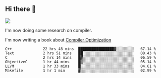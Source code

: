 


<!--
**liusy58/liusy58** is a ✨ _special_ ✨ repository because its `README.md` (this file) appears on your GitHub profile.

Here are some ideas to get you started:

- 🔭 I’m currently working on ...
- 🌱 I’m currently learning ...
- 👯 I’m looking to collaborate on ...
- 🤔 I’m looking for help with ...
- 💬 Ask me about ...
- 📫 How to reach me: ...
- 😄 Pronouns: ...
- ⚡ Fun fact: ...
-->
<!--
![](https://komarev.com/ghpvc/?username=liusy58&color=brightgreen&label=PROFILE+VIEWS)




- 🔭 I’m currently working on my .
- 📫 How to reach me:plz contact me by [email](liusy58@,ail2.sysu.edu.cn) or WeChat(LIUSIYU_58)
- 🏫 I'm an undergraduate in Sun-Yat-sen University majoring in the computer science. Expected to graduate in Spring 2021.
- 👯 I'm now interested in System such as OS, Compiler and Database. 
- 🤔 I’m looking for help with Database System.
-->

## Hi there 👋
![](https://komarev.com/ghpvc/?username=liusy58&color=brightgreen&label=PROFILE+VIEWS)



I'm now doing some research on compiler.

I'm now writing a book about [Compiler Optimization](https://github.com/liusy58/CompilerNotes/blob/master/main.pdf)


 <!--START_SECTION:waka-->

```text
C++              22 hrs 48 mins  ████████████████▓░░░░░░░░   67.14 %
Text             2 hrs 51 mins   ██░░░░░░░░░░░░░░░░░░░░░░░   08.43 %
C                2 hrs 14 mins   █▓░░░░░░░░░░░░░░░░░░░░░░░   06.59 %
ObjectiveC       1 hr 44 mins    █▒░░░░░░░░░░░░░░░░░░░░░░░   05.14 %
LLVM             1 hr 33 mins    █░░░░░░░░░░░░░░░░░░░░░░░░   04.61 %
Makefile         1 hr 1 min      ▓░░░░░░░░░░░░░░░░░░░░░░░░   02.99 %
```

<!--END_SECTION:waka-->
